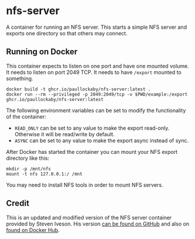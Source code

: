 # nfs-server
A container for running an NFS server. This starts a simple NFS server and
exports one directory so that others may connect.

## Running on Docker

This container expects to listen on one port and have one mounted volume. It
needs to listen on port 2049 TCP. It needs to have `/export` mounted to
something.

    docker build -t ghcr.io/paullockaby/nfs-server:latest .
    docker run --rm --privileged -p 2049:2049/tcp -v $PWD/example:/export ghcr.io/paullockaby/nfs-server:latest

The following environment variables can be set to modify the functionality of
the container:

* `READ_ONLY` can be set to any value to make the export read-only. Otherwise it
  will be read/write by default.
* `ASYNC` can be set to any value to make the export async instead of sync.

After Docker has started the container you can mount your NFS export directory
like this:

    mkdir -p /mnt/nfs
    mount -t nfs 127.0.0.1:/ /mnt

You may need to install NFS tools in order to mount NFS servers.

## Credit

This is an updated and modified version of the NFS server container provided by Steven Iveson.
His version [can be found on GitHub](https://github.com/sjiveson/nfs-server-alpine) and also on
[found on Docker Hub](https://hub.docker.com/r/itsthenetwork/nfs-server-alpine).
